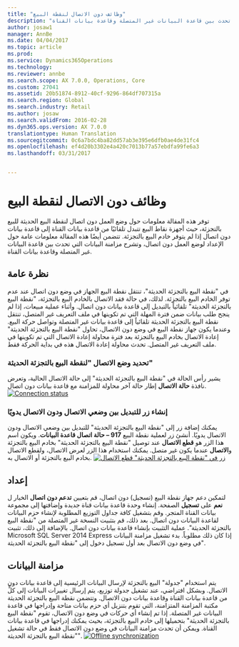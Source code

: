 ```yaml
---
title: "وظائف دون الاتصال لنقطة البيع"
description: "توفر هذه المقالة معلومات حول وضع العمل دون اتصال لنقطة البيع الحديثة للبيع بالتجزئة، حيث أجهزة نقاط البيع تتبدل تلقائيًا من قاعدة بيانات القناة إلى قاعدة بيانات دون اتصال إذا لم يتوفر خادم البيع بالتجزئة. تتضمن أيضًا هذه المقالة معلومات عامة حول الإعداد لوضع العمل دون اتصال، وتشرح مزامنة البيانات التي تحدث بين قاعدة البيانات غير المتصلة وقاعدة بيانات القناة."
author: josaw1
manager: AnnBe
ms.date: 04/04/2017
ms.topic: article
ms.prod: 
ms.service: Dynamics365Operations
ms.technology: 
ms.reviewer: annbe
ms.search.scope: AX 7.0.0, Operations, Core
ms.custom: 27041
ms.assetid: 20b51874-8912-40cf-9296-864df707315a
ms.search.region: Global
ms.search.industry: Retail
ms.author: josaw
ms.search.validFrom: 2016-02-28
ms.dyn365.ops.version: AX 7.0.0
translationtype: Human Translation
ms.sourcegitcommit: 0c6a7bdc4ba82dd57ab3e395e6dfb0ae4de31fc4
ms.openlocfilehash: ef4d20b3302e4a420c7013b77a57ebdfa99fe6a3
ms.lasthandoff: 03/31/2017


---
```


# <a name="pos-offline-functionality"></a>وظائف دون الاتصال لنقطة البيع

توفر هذه المقالة معلومات حول وضع العمل دون اتصال لنقطة البيع الحديثة للبيع بالتجزئة، حيث أجهزة نقاط البيع تتبدل تلقائيًا من قاعدة بيانات القناة إلى قاعدة بيانات دون اتصال إذا لم يتوفر خادم البيع بالتجزئة. تتضمن أيضًا هذه المقالة معلومات عامة حول الإعداد لوضع العمل دون اتصال، وتشرح مزامنة البيانات التي تحدث بين قاعدة البيانات غير المتصلة وقاعدة بيانات القناة.

<a name="overview"></a>نظرة عامة
--------

في "نقطة البيع بالتجزئة الحديثة"، تنتقل نقطة البيع الجهاز في وضع دون اتصال عند عدم توفر الخادم البيع بالتجزئة. لذلك، في حالة فقد الاتصال بالخادم البيع بالتجزئة، "نقطة البيع بالتجزئة الحديثة" تلقائياً بالتبديل إلى قاعدة بيانات دون اتصال. وأثناء عملية مبيعات، إذا لم ينجح طلب بيانات ضمن فترة المهلة التي تم تكوينها في ملف التعريف غير المتصل، تنتقل نقطة البيع بالتجزئة الحديثة تلقائياً إلى قاعدة بيانات غير المتصلة وتواصل حركة البيع. وعندما يكون جهاز نقطة البيع في وضع دون الاتصال، تحاول "نقطة البيع بالتجزئة الحديثة" إعادة الاتصال بخادم البيع بالتجزئة بعد فترة محاولة إعادة الاتصال التي تم تكوينها في ملف التعريف غير المتصل. تحدث محاولة إعادة الاتصال هذه في بداية الحركة فقط.

### <a name="determining-the-connection-mode-of-retail-modern-pos"></a>تحديد وضع الاتصال "لنقطة البيع بالتجزئة الحديثة"

يشير رأس الحالة في "نقطة البيع بالتجزئة الحديثة" إلى حالة الاتصال الحالية، وتعرض نافذة **حالة الاتصال** إطار حالة آخر محاولة للمزامنة مع قاعدة بيانات دون اتصال. [![Connection status](./media/status.png)](./media/status.png)

### <a name="creating-a-button-to-manually-switch-between-online-and-offline-modes"></a>إنشاء زر للتبديل بين وضعي الاتصال ودون الاتصال يدويًا

يمكنك إضافة زر إلى "نقطة البيع بالتجزئة الحديثة" للتبديل بين وضعي الاتصال ودون الاتصال يدويًا. أنشئ زر لعملية نقطة البيع **917 – حالة اتصال قاعدة البيانات**. ويكون اسم هذا الزر هو **قطع الاتصال** عند توصيل "نقطة البيع بالتجزئة الحديثة" بخادم البيع بالتجزئة و**الاتصال** عندما يكون غير متصل. يمكنك استخدام هذا الزر لعرض الاتصال، ولقطع الاتصال بخادم البيع بالتجزئة أو الاتصال به. [![زر في "نقطة البيع بالتجزئة الحديثة" قطع الاتصال](./media/details-1024x537.png)](./media/details.png)

## <a name="setup"></a>إعداد
لتمكين دعم جهاز نقطة البيع (تسجيل) دون اتصال، قم بتعيين **تدعم دون اتصال** الخيار ل **نعم** على **تسجيل** الصفحة. إنشاء وحدة قاعدة بيانات قناة جديدة وإضافتها إلى مجموعة بيانات القناة المتجر. وقم بتشغيل كافة جداول التوزيع المطلوبة لإنشاء حزم البيانات لقاعدة البيانات دون اتصال. بعد ذلك، قم بتثبيت النسخة غير المتصلة من "نقطة البيع بالتجزئة الحديثة". عملية التثبيت بإنشاء قاعدة بيانات دون اتصال. بالإضافة إلى ذلك، تثبيت Microsoft SQL Server 2014 Express إذا كان ذلك مطلوباً. بدء تشغيل مزامنة البيانات في وضع دون الاتصال بعد أول تسجيل دخول إلى "نقطة البيع بالتجزئة الحديثة".

## <a name="data-synchronization"></a>مزامنة البيانات
يتم استخدام "جدولة" البيع بالتجزئة لإرسال البيانات الرئيسية إلى قاعدة بيانات دون الاتصال. وبشكل افتراضي، عند تشغيل جدولة توزيع، يتم إرسال تغييرات البيانات إلى كلٍّ من قاعدة بيانات القناة وقاعدة بيانات دون الاتصال. وتتضمن نقطة البيع بالتجزئة الحديثة مكتبة المزامنة المتزامنة، التي تقوم بتنزيل أي حزم بيانات متاحة وإدراجها في قاعدة البيانات غير المتصلة. إذا تم إنشاء أي حركات في وضع دون الاتصال، تقوم "نقطة البيع بالتجزئة الحديثة" بتحميلها إلى خادم البيع بالتجزئة، بحيث يمكنك إدراجها في قاعدة بيانات القناة. ويمكن أن تحدث مزامنة البيانات في وضع دون الاتصال فقط في حالة تشغيل "نقطة البيع بالتجزئة الحديثة". [![Offline synchronization](./media/offline-sync-1024x521.png)](./media/offline-sync.png)


